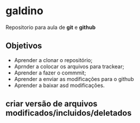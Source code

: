 # galdino
Repositorio para aula de **git** e **github**

## Objetivos 

* Aprender a clonar o repositório;
* Aprnder a colocar os arquivos para trackear;
* Aprender a fazer o commmit;
* Aprender a enviar as modificações para o github
* Aprender a baixar asd modificações.

## criar versão de arquivos modificados/incluidos/deletados 